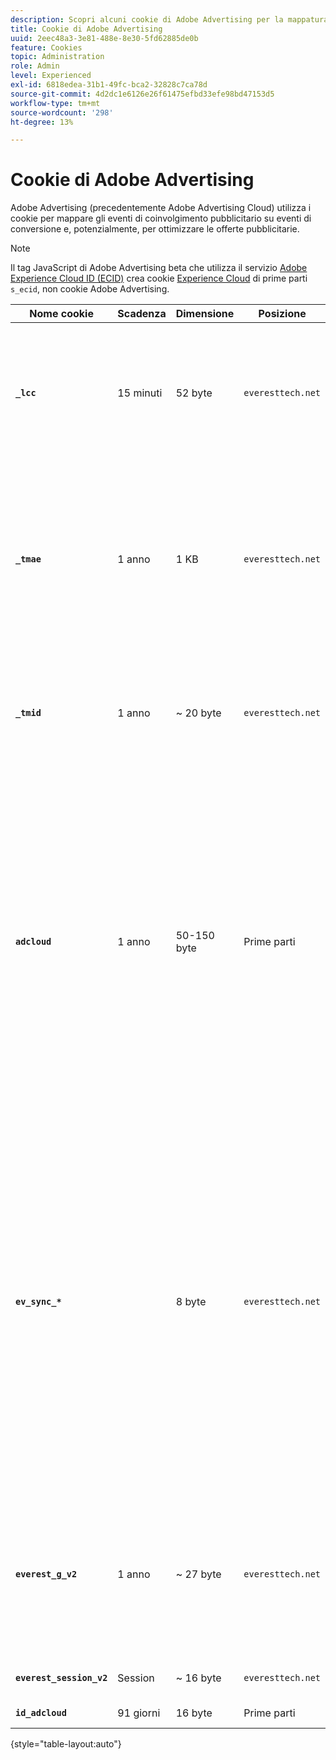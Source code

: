 ```yaml
---
description: Scopri alcuni cookie di Adobe Advertising per la mappatura degli eventi di coinvolgimento e di conversione e, potenzialmente, come utilizzarli per ottimizzare le offerte di annunci.
title: Cookie di Adobe Advertising
uuid: 2eec48a3-3e81-488e-8e30-5fd62885de0b
feature: Cookies
topic: Administration
role: Admin
level: Experienced
exl-id: 6818edea-31b1-49fc-bca2-32828c7ca78d
source-git-commit: 4d2dc1e6126e26f61475efbd33efe98bd47153d5
workflow-type: tm+mt
source-wordcount: '298'
ht-degree: 13%

---
```


# Cookie di Adobe Advertising

Adobe Advertising (precedentemente Adobe Advertising Cloud) utilizza i cookie per mappare gli eventi di coinvolgimento pubblicitario su eventi di conversione e, potenzialmente, per ottimizzare le offerte pubblicitarie.

>[!NOTE]
>
>Il tag JavaScript di Adobe Advertising beta che utilizza il servizio [Adobe Experience Cloud ID (ECID)](https://experienceleague.adobe.com/docs/id-service/using/intro/overview.html?lang=it) crea cookie [Experience Cloud](experience-cloud.md) di prime parti `s_ecid`, non cookie Adobe Advertising.

| Nome cookie | Scadenza | Dimensione | Posizione | Descrizione |
| --- | --- | --- | --- | --- |
| **`_lcc`** | 15 minuti | 52 byte | `everesttech.net` | Memorizza ID e timestamp dei clic di visualizzazione. Determina se un evento di clic su un annuncio visualizzato si applica a un hit di Adobe Analytics. |
| **`_tmae`** | 1 anno | 1 KB | `everesttech.net` | Memorizza ID codificati e marche temporali per il coinvolgimento degli annunci utilizzando il tracciamento DSP. Include il coinvolgimento degli utenti con gli annunci, come ad esempio l’ultimo annuncio visto |
| **`_tmid`** | 1 anno | ~ 20 byte | `everesttech.net` | Memorizza l’ID del Demand Side Platform DSP (Adobe Advertising). Corrisponde all&#39;ID visitatore nel cookie `everest_g_v2`. |
| **`adcloud`** | 1 anno | 50-150 byte | Prime parti | I timestamp dell’ultima visita del visitatore al sito web e l’ultimo clic di ricerca del visitatore. Memorizza anche `ef_id` creato quando il visitatore ha fatto clic su un annuncio. Associa l’ID visitatore ai segmenti di pubblico e alle conversioni rilevanti. Consente di ottimizzare i tempi di caricamento delle pagine evitando inutili richieste di Adobe. |
| **`ev_sync_*`** |  | 8 byte | `everesttech.net` | Data di esecuzione della sincronizzazione nel formato `yyymmdd`. Sincronizza l’ID visitatore dell’Adobe Advertising con lo scambio di annunci partner. Viene creato per i nuovi visitatori e invia una richiesta di sincronizzazione quando è scaduto. Include i cookie `ev_sync_ax`, `ev_sync_bk`, `ev_sync_dd`, `ev_sync_fs`, `ev_sync_ix`, `ev_sync_nx`, `ev_sync_ox`, `ev_sync_pm`, `ev_sync_rc`, `ev_sync_tm` e `ev_sync_yh`. |
| **`everest_g_v2`** | 1 anno | ~ 27 byte | `everesttech.net` | Memorizza il browser e l’ID visitatore. Creato quando un utente fa clic inizialmente su un annuncio. Utilizzato per mappare i clic correnti e successivi con altri eventi sul sito web. |
| **`everest_session_v2`** | Session | ~ 16 byte | `everesttech.net` | Memorizza l&#39;ID sessione corrente. |
| **`id_adcloud`** | 91 giorni | 16 byte | Prime parti | Memorizza l&#39;ID visitatore. |

{style="table-layout:auto"}
